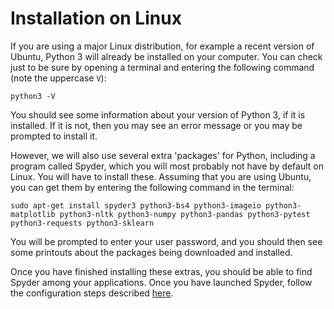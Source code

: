 # Installation on Linux

If you are using a major Linux distribution, for example a recent version of Ubuntu, Python 3 will already be installed on your computer. You can check just to be sure by opening a terminal and entering the following command (note the uppercase `V`):

```shell
python3 -V
```

You should see some information about your version of Python 3, if it is installed. If it is not, then you may see an error message or you may be prompted to install it.

However, we will also use several extra 'packages' for Python, including a program called Spyder, which you will most probably not have by default on Linux. You will have to install these. Assuming that you are using Ubuntu, you can get them by entering the following command in the terminal:

```shell
sudo apt-get install spyder3 python3-bs4 python3-imageio python3-matplotlib python3-nltk python3-numpy python3-pandas python3-pytest python3-requests python3-sklearn
```

You will be prompted to enter your user password, and you should then see some printouts about the packages being downloaded and installed.

Once you have finished installing these extras, you should be able to find Spyder among your applications. Once you have launched Spyder, follow the configuration steps described [here](spyder.md).
